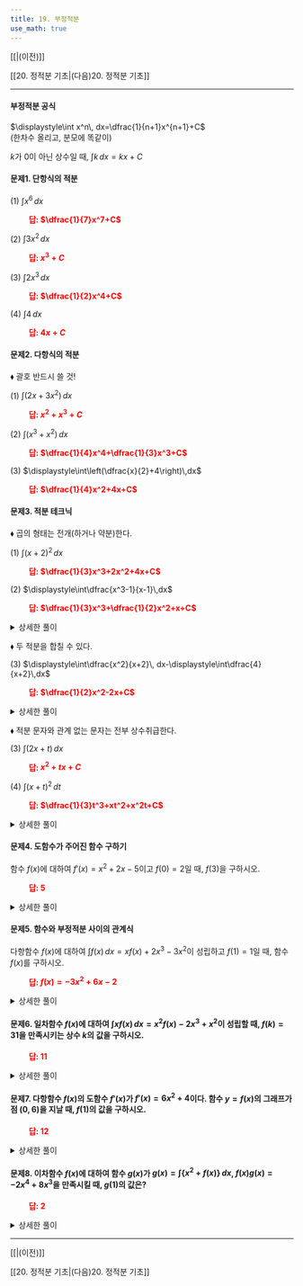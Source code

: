 ```yaml
---
title: 19. 부정적분
use_math: true
---
```

[[|(이전)]]

[[20. 정적분 기초|(다음)20. 정적분 기초]]

***
#### 부정적분 공식
$\displaystyle\int x^n\, dx=\dfrac{1}{n+1}x^{n+1}+C$\
(한차수 올리고, 분모에 똑같이)

$k$가 0이 아닌 상수일 때, $\displaystyle\int k\,dx=kx+C$


#### 문제1. 단항식의 적분

(1) $\displaystyle\int x^6\,dx$

**<span style="color: red;">$\qquad$답: $\dfrac{1}{7}x^7+C$</span>**

(2) $\displaystyle\int 3 x^2\,dx$

**<span style="color: red;">$\qquad$답: $x^3+C$</span>**

(3) $\displaystyle\int 2 x^3\,dx$

**<span style="color: red;">$\qquad$답: $\dfrac{1}{2}x^4+C$</span>**

(4) $\displaystyle\int 4\,dx$

**<span style="color: red;">$\qquad$답: $4x+C$</span>**

#### 문제2. 다항식의 적분

$\blacklozenge$ 괄호 반드시 쓸 것!

(1) $\displaystyle\int (2 x+3 x^2)\,dx$

**<span style="color: red;">$\qquad$답: $x^2+x^3+C$</span>**

(2) $\displaystyle\int(x^3+x^2)\,dx$

**<span style="color: red;">$\qquad$답: $\dfrac{1}{4}x^4+\dfrac{1}{3}x^3+C$</span>**

(3) $\displaystyle\int\left(\dfrac{x}{2}+4\right)\,dx$

**<span style="color: red;">$\qquad$답: $\dfrac{1}{4}x^2+4x+C$</span>**

#### 문제3. 적분 테크닉

$\blacklozenge$ 곱의 형태는 전개(하거나 약분)한다.

(1) $\displaystyle\int(x+2)^2\,dx$

**<span style="color: red;">$\qquad$답: $\dfrac{1}{3}x^3+2x^2+4x+C$</span>**

(2) $\displaystyle\int\dfrac{x^3-1}{x-1}\,dx$

**<span style="color: red;">$\qquad$답: $\dfrac{1}{3}x^3+\dfrac{1}{2}x^2+x+C$</span>**

<details>
    <summary>상세한 풀이</summary>
    <p><img src="/assets/two cs/상세풀이40.jpg"/></p>
</details> 

$\blacklozenge$ 두 적분을 합칠 수 있다.

(3) $\displaystyle\int\dfrac{x^2}{x+2}\, dx-\displaystyle\int\dfrac{4}{x+2}\,dx$

**<span style="color: red;">$\qquad$답: $\dfrac{1}{2}x^2-2x+C$</span>**

<details>
    <summary>상세한 풀이</summary>
    <p><img src="/assets/two cs/상세풀이41.jpg"/></p>
</details> 

$\blacklozenge$ 적분 문자와 관계 없는 문자는 전부 상수취급한다.

(3) $\displaystyle\int(2x+t)\,dx$

**<span style="color: red;">$\qquad$답: $x^2+tx+C$</span>**

(4) $\displaystyle\int(x+t)^2\,dt$

**<span style="color: red;">$\qquad$답: $\dfrac{1}{3}t^3+xt^2+x^2t+C$</span>**

<details>
    <summary>상세한 풀이</summary>
    <p><img src="/assets/two cs/상세풀이42.jpg"/></p>
</details> 

#### 문제4. 도함수가 주어진 함수 구하기

함수 $f(x)$에 대하여 $f'(x)=x^2+2x-5$이고 $f(0)=2$일 때, $f(3)$을 구하시오.

**<span style="color: red;">$\qquad$답: $5$</span>**

<details>
    <summary>상세한 풀이</summary>
    <p><img src="/assets/two cs/상세풀이43.jpg"/></p>
</details> 


#### 문제5. 함수와 부정적분 사이의 관계식

다항함수 $f(x)$에 대하여 $\displaystyle\int f(x)\,dx=xf(x)+2x^3-3x^2$이 성립하고 $f(1)=1$일 때, 함수 $f(x)$를 구하시오.

**<span style="color: red;">$\qquad$답: $f(x)=-3x^2+6x-2$</span>**

<details>
    <summary>상세한 풀이</summary>
    <p><img src="/assets/two cs/상세풀이44.jpg"/></p>
</details> 

#### 문제6. 일차함수 $f(x)$에 대하여 $\displaystyle\int xf(x)\,dx=x^2f(x)-2x^3+x^2$이 성립할 때, $f(k)=31$을 만족시키는 상수 $k$의 값을 구하시오.

**<span style="color: red;">$\qquad$답: $11$</span>**

<details>
    <summary>상세한 풀이</summary>
    <p><img src="/assets/two cs/상세풀이45.jpg"/></p>
</details> 

#### 문제7. 다항함수 $f(x)$의 도함수 $f'(x)$가 $f'(x)=6x^2+4$이다. 함수 $y=f(x)$의 그래프가 점 $(0, 6)$을 지날 때, $f(1)$의 값을 구하시오.

**<span style="color: red;">$\qquad$답: $12$</span>**

<details>
    <summary>상세한 풀이</summary>
    <p><img src="/assets/two cs/상세풀이46.jpg"/></p>
</details> 

#### 문제8. 이차함수 $f(x)$에 대하여 함수 $g(x)$가 $g(x)=\displaystyle\int \{x^2+f(x)\}\,dx$, $f(x)g(x)=-2x^4+8x^3$을 만족시킬 때, $g(1)$의 값은?

**<span style="color: red;">$\qquad$답: $2$</span>**

<details>
    <summary>상세한 풀이</summary>
    <p><img src="/assets/two cs/상세풀이47.jpg"/></p>
</details> 

***

[[|(이전)]]

[[20. 정적분 기초|(다음)20. 정적분 기초]]